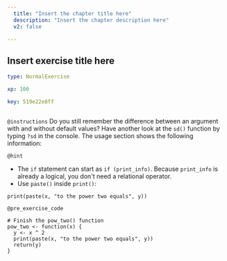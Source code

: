 ```yaml
---
  title: "Insert the chapter title here"
  description: "Insert the chapter description here"
  v2: false

---
```

## Insert exercise title here

```yaml
type: NormalExercise

xp: 100

key: 519e22e8ff



```



`@instructions`
Do you still remember the difference between an argument with 
and without default values? Have another look at the `sd()` function 
by typing `?sd` in the console. The usage section shows the following 
information:

`@hint`
- The `if` statement can start as `if (print_info)`. Because `print_info` 
is already a logical, you don't need a relational operator.
- Use `paste()` inside `print()`:
```
print(paste(x, "to the power two equals", y))
```

`@pre_exercise_code`
```{undefined}
# Finish the pow_two() function
pow_two <- function(x) {
  y <- x ^ 2
  print(paste(x, "to the power two equals", y))
  return(y)
}
```







